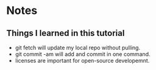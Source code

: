 # Notes

## Things I learned in this tutorial

- git fetch will update my local repo without pulling. 
- git commit -am will add and commit in one command.
- licenses are important for open-source developemnt. 